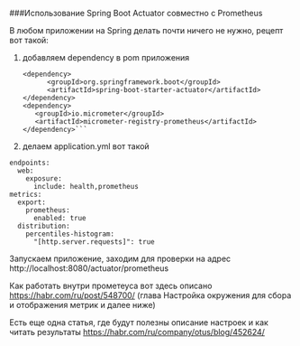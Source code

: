 ###Использование Spring Boot Actuator совместно с Prometheus

В любом приложении на Spring делать почти ничего не нужно, рецепт вот такой:
1) добавляем dependency в pom приложения

      ``` 
   <dependency>
            <groupId>org.springframework.boot</groupId>
            <artifactId>spring-boot-starter-actuator</artifactId>
   </dependency>
   <dependency>
         <groupId>io.micrometer</groupId>
         <artifactId>micrometer-registry-prometheus</artifactId>
   </dependency>```
2) делаем application.yml вот такой
  ```management:
  endpoints:
    web:
      exposure:
        include: health,prometheus
  metrics:
    export:
      prometheus:
        enabled: true
    distribution:
      percentiles-histogram:
        "[http.server.requests]": true
```

Запускаем приложение, заходим для проверки на адрес http://localhost:8080/actuator/prometheus

Как работать внутри прометеуса вот здесь описано
https://habr.com/ru/post/548700/
(глава Настройка окружения для сбора и отображения метрик и далее ниже)

Есть еще одна статья, где будут полезны описание настроек и как читать результаты
https://habr.com/ru/company/otus/blog/452624/